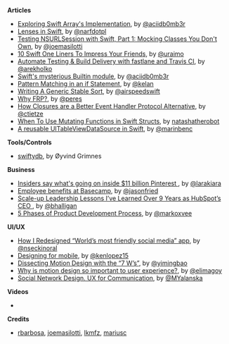 **Articles**

* [Exploring Swift Array's Implementation](http://ankit.im/swift/2016/01/08/exploring-swift-array-implementation/), by [@aciidb0mb3r](https://twitter.com/aciidb0mb3r)
* [Lenses in Swift](http://narf.pl/posts/lenses-in-swift), by [@narfdotpl](https://twitter.com/narfdotpl)
* [Testing NSURLSession with Swift, Part 1: Mocking Classes You Don't Own](http://masilotti.com/testing-nsurlsession-input/), by [@joemasilotti](https://twitter.com/joemasilotti)
* [10 Swift One Liners To Impress Your Friends](https://www.uraimo.com/2016/01/06/10-Swift-One-Liners-To-Impress-Your-Friends/), by [@uraimo](https://twitter.com/uraimo)
* [Automate Testing & Build Delivery with fastlane and Travis CI](http://macoscope.com/blog/automate-testing-and-build-delivery/), by [@arekholko](https://twitter.com/arekholko)
* [Swift's mysterious Builtin module](http://ankit.im/swift/2016/01/12/swift-mysterious-builtin-module/), by [@aciidb0mb3r](https://twitter.com/aciidb0mb3r)
* [Pattern Matching in an if Statement](http://kelan.io/2016/pattern-matching-in-an-if-statement/), by [@kelan](https://twitter.com/kelan)
* [Writing A Generic Stable Sort](http://airspeedvelocity.net/2016/01/10/writing-a-generic-stable-sort/), by [@airspeedswift](https://twitter.com/airspeedswift)
* [Why FRP?](http://codeplease.io/2016/01/08/why-frp/), by [@peres](https://twitter.com/peres)
* [How Closures are a Better Event Handler Protocol Alternative](http://christiantietze.de/posts/2016/01/event-handler-closure-object/), by [@ctietze](https://twitter.com/ctietze)
* [When To Use Mutating Functions in Swift Structs](https://www.natashatherobot.com/when-to-use-mutating-functions-in-swift-structs/), by [natashatherobot](https://twitter.com/natashatherobot)
* [A reusable UITableViewDataSource in Swift](https://medium.com/@marinbenc/a-reusable-uitableviewdatasource-in-swift-e74d76bdda5f#.5x1pijxn6), by [@marinbenc](https://twitter.com/marinbenc)

**Tools/Controls**

* [swiftydb](https://github.com/Oyvindkg/swiftydb), by Øyvind Grimnes

**Business**

* [Insiders say what's going on inside $11 billion Pinterest ](http://www.businessinsider.com/pinterest-worth-11-billion-valuation-revenue-grow-5x-2015), by [@larakiara](https://twitter.com/larakiara)
* [Employee benefits at Basecamp](https://m.signalvnoise.com/employee-benefits-at-basecamp-d2d46fd06c58#.9y4bpddwi), by [@jasonfried](https://twitter.com/jasonfried)
* [Scale-up Leadership Lessons I’ve Learned Over 9 Years as HubSpot’s CEO
](https://readthink.com/scale-up-leadership-lessons-i-ve-learned-over-9-years-as-hubspot-s-ceo-39521f5b7567#.hgv1398ud), by [@bhalligan](https://twitter.com/bhalligan)
* [5 Phases of Product Development Process](http://markovuletic.com/blog/posts/5-phases-of-product-development), by [@markoxvee](https://twitter.com/markoxvee)

**UI/UX**

* [How I Redesigned “World’s most friendly social media” app](https://medium.com/@nseckinoral/how-i-redesigned-world-s-most-friendly-social-media-app-6320f22ee562#.83karevgg), by [@nseckinoral](https://twitter.com/nseckinoral)
* [Designing for mobile](https://medium.com/@kenlopez15/designing-for-mobile-dc1c4dd01cd6#.pnqxyr2vp), by [@kenlopez15](https://twitter.com/kenlopez15)
* [Dissecting Motion Design with the “7 W’s”](https://medium.com/@yimingbao/dissecting-motion-design-with-the-7-w-s-dd82815e61c7#.xetbn4ait), by [@yimingbao](https://twitter.com/yimingbao)
* [Why is motion design so important to user experience?](https://medium.com/lateral-view/why-is-motion-design-so-important-to-user-experience-50110ba4b5e1#.8oxcj49jf), by [@elimagoy](https://twitter.com/elimagoy)
* [Social Network Design. UX for Communication](http://tubikstudio.com/social-network-design-ux-for-communication/), by [@MYalanska](https://twitter.com/MYalanska)

**Videos**

* 

**Credits**

* [rbarbosa](https://github.com/rbarbosa), [joemasilotti](https://github.com/joemasilotti), [lkmfz](https://github.com/lkmfz), [mariusc](https://github.com/mariusc)
